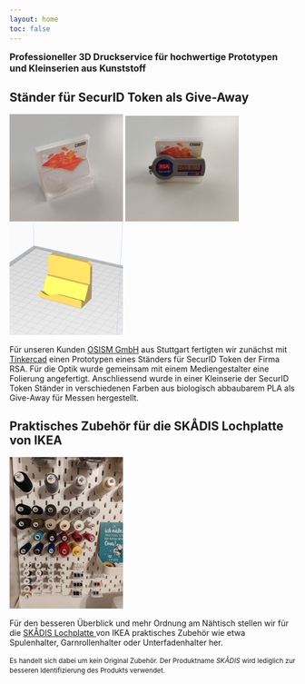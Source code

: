 ```yaml
---
layout: home
toc: false
---
```


<b style="font-size: 16px">Professioneller 3D Druckservice für hochwertige Prototypen und Kleinserien aus Kunststoff</b>

## Ständer für SecurID Token als Give-Away

<img src="/assets/samples/osism-rsa-stand-2.png" alt="RSA Stand" style="width:200px;"/>
<img src="/assets/samples/osism-rsa-stand-1.png" alt="RSA Stand" style="width:200px;"/>
<img src="/assets/samples/osism-rsa-stand-3.png" alt="RSA Stand" style="width:200px;"/>

Für unseren Kunden <a href="https://osism.tech">OSISM GmbH</a> aus Stuttgart fertigten wir zunächst mit
<a href="https://www.tinkercad.com">Tinkercad</a> einen Prototypen eines Ständers für SecurID Token der Firma RSA. Für die Optik
wurde gemeinsam mit einem Mediengestalter eine Folierung angefertigt. Anschliessend wurde
in einer Kleinserie der SecurID Token Ständer in verschiedenen Farben aus biologisch
abbaubarem PLA als Give-Away für Messen hergestellt.

## Praktisches Zubehör für die SKÅDIS Lochplatte von IKEA

<img src="/assets/samples/skadis-1.jpg" alt="SKÅDIS Board mit Nähzubehör" style="width:200px;"/>

Für den besseren Überblick und mehr Ordnung am Nähtisch stellen wir für die
<a href="https://www.ikea.com/de/de/p/skadis-lochplatte-weiss-00320803/">SKÅDIS Lochplatte </a>
von IKEA praktisches Zubehör wie etwa Spulenhalter, Garnrollenhalter oder Unterfadenhalter her.

<small>Es handelt sich dabei um kein Original Zubehör. Der Produktname <i>SKÅDIS</i> wird lediglich zur besseren Identifizierung
des Produkts verwendet.</small>
